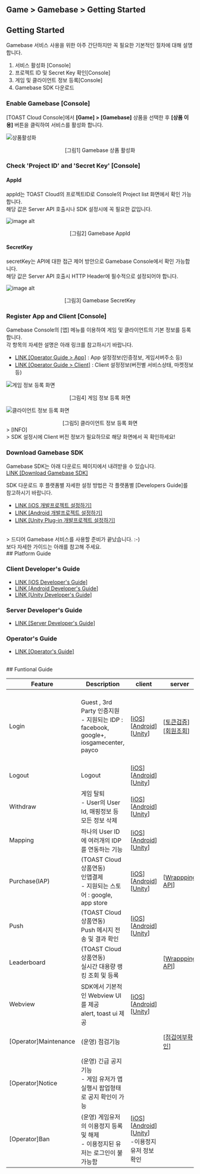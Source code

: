 ## Game > Gamebase > Getting Started

## Getting Started
Gamebase 서비스 사용을 위한 아주 간단하지만 꼭 필요한 기본적인 절차에 대해 설명합니다.

1. 서비스 활성화 [Console]
2. 프로젝트 ID 및 Secret Key 확인[Console]
3. 게임 및 클라이언트 정보 등록[Console]
4. Gamebase SDK 다운로드

### Enable Gamebase [Console]

[TOAST Cloud Console]에서 **[Game] > [Gamebase]** 상품을 선택한 후 **[상품 이용]** 버튼을 클릭하여 서비스를 활성화 합니다.

![상품활성화](http://static.toastoven.net/prod_gamebase/GettingStarted/img_console_active_1.0.png)
<center>[그림1] Gamebase 상품 활성화</center>

### Check 'Project ID' and 'Secret Key' [Console]

#### AppId
appId는 TOAST Cloud의 프로젝트ID로 Console의 Project list 화면에서 확인 가능합니다.<br>
해당 값은 Server API 호출시나 SDK 설정시에 꼭 필요한 값입니다.

![image alt](http://static.toastoven.net/prod_gamebase/Server_Developers_Guide/pre_appId_v1.1.png)
<center>[그림2] Gamebase AppId</center>

#### SecretKey
secretKey는 API에 대한 접근 제어 방안으로 Gamebase Console에서 확인 가능합니다. <br>
해당 값은 Server API 호출시 HTTP Header에 필수적으로 설정되어야 합니다.

![image alt](http://static.toastoven.net/prod_gamebase/Server_Developers_Guide/pre_secret_key_v1.1.png)
<center>[그림3] Gamebase SecretKey</center>

### Register App and Client [Console]

Gamebase Console의 [앱] 메뉴를 이용하여 게임 및 클라이언트의 기본 정보를 등록합니다.<br>
각 항목의 자세한 설명은 아래 링크를 참고하시기 바랍니다.

* [LINK [Operator Guide > App]](./oper-app/#app) : App 설정정보(인증정보, 게임서버주소 등)
* [LINK [Operator Guide > Client]](./oper-app/#client) : Client 설정정보(버전별 서비스상태, 마켓정보 등)


![게임 정보 등록 화면](http://static.toastoven.net/prod_gamebase/Operators_Guide/Console_App_App1_1.1.png)
<center>[그림4] 게임 정보 등록 화면</center>

![클라이언트 정보 등록 화면](http://static.toastoven.net/prod_gamebase/Operators_Guide/Console_App_Client4_1.1.png)
<center>[그림5] 클라이언트 정보 등록 화면</center>
> [INFO]<br>
> SDK 설정시에 Client 버전 정보가 필요하므로 해당 화면에서 꼭 확인하세요!<br>


### Download Gamebase SDK

Gamebase SDK는 아래 다운로드 페이지에서 내려받을 수 있습니다.<br/>
[LINK [Download Gamebase SDK]](http://docs.cloud.toast.com/ko/Download/)

SDK 다운로드 후 플랫폼별 자세한 설정 방법은 각 플랫폼별 [Developers Guide]를 참고하시기 바랍니다.<br/>

* [LINK [iOS 개발프로젝트 설정하기] ](./ios-started/)
* [LINK [Android 개발프로젝트 설정하기] ](./aos-started/)
* [LINK [Unity Plug-in 개발프로젝트 설정하기] ](./unity-started)
<br/>
> 드디어 Gamebase 서비스를 사용할 준비가 끝났습니다. :-) <br> 보다 자세한 가이드는 아래를 참고해 주세요.

<br/>
## Platform Guide

### Client Developer's Guide

* [LINK [iOS Developer's Guide] ](./ios-started/)
* [LINK [Android Developer's Guide] ](./aos-started/)
* [LINK [Unity Developer's Guide] ](./unity-started/)

### Server Developer's Guide

* [LINK [Server Developer's Guide] ](./Server%20Developer%60s%20Guide/)

### Operator's Guide

* [LINK [Operator's Guide] ](./oper-operating-indicator/)

<br/>
## Funtional Guide

| Feature | Description | client | server  | console |
|--------|--------|--------|--------|--------|
| Login        | Guest , 3rd Party 인증지원  <br> - 지원되는 IDP : facebook, google+, iosgamecenter, payco      | [[iOS](./ios-authentication/#login)] [[Android](./aos-authentication/#login)] [[Unity](./unity-authentication/#login)]  | [[토큰검증](./Server%20Developer%60s%20Guide/#token-authentication)] <br> [[회원조회](./Server%20Developer%60s%20Guide/#get-member)] |  [[App] > 인증정보설정](./oper-app/#authentication-information) <br> [[Member] > 회원조회](./oper-member/#member) <br> - 기본정보, 로그인이력, 플레이타임, 결제이력 등 |
| Logout       |  Logout      | [[iOS](./ios-authentication/#logout)] [[Android](./aos-authentication/#logout)] [[Unity](./unity-authentication/#logout)]| | |
| Withdraw       | 게임 탈퇴 <br> - User의 User Id, 매핑정보 등 모든 정보 삭제     | [[iOS](./ios-authentication/#withdraw)] [[Android](./aos-authentication/#withdraw)] [[Unity](./unity-authentication/#withdraw)]| | |
| Mapping       | 하나의 User ID에 여러개의 IDP를 연동하는 기능      | [[iOS](./ios-authentication/#mapping)] [[Android](./aos-authentication/#mapping)] [[Unity](./unity-authentication/#mapping)]| | |
| Purchase(IAP)       |  (TOAST Cloud 상품연동) <br> 인앱결제 <br> - 지원되는 스토어 : google, app store      | [[iOS](./ios-purchase/#purchase)] [[Android](./aos-purchase/#purchase)] [[Unity](./unity-purchase/#purchase)]| [[Wrappping API](./Server%20Developer%60s%20Guide/#purchaseiap)]  | [[Purchase]](./oper-purchase/#app)<br> [- 아이템 등록](./oper-purchase/#item) <br> [- 결제정보 조회](./oper-purchase/#transactions) |
| Push       | (TOAST Cloud 상품연동) <br> Push 메시지 전송 및 결과 확인      | [[iOS](./ios-push/#push)] [[Android](./aos-push/#push)] [[Unity](./unity-push/#push)]| |[[Push]](./oper-push/#push) <br/>- 실시간, 예약 Push 발송 |
| Leaderboard       | (TOAST Cloud 상품연동) <br> 실시간 대용량 랭킹 조회 및 등록    | | [[Wrappping API](./Server%20Developer%60s%20Guide/#leaderboard)] | |
| Webview      |  SDK에서 기본적인 Webview UI를 제공<br/>alert, toast ui 제공      | [[iOS](./ios-ui/#webview)] [[Android](./aos-ui/#webview)] [[Unity](./unity-ui/#webview)]| | |
| [Operator]Maintenance      | (운영) 점검기능       |  | [[점검여부확인](./Server%20Developer%60s%20Guide/#maintenance)] |  [[Maintenance]](./oper-operation/#maintenance)<br>- 점검등록, 점검해제 |
| [Operator]Notice      | (운영) 긴급 공지 기능 <br> - 게임 유저가 앱 실행시 팝업형태로 공지 확인이 가능      | | | [[Notice]](./oper-operation/#notice) <br/>-공지 등록 |
| [Operator]Ban      | (운영) 게임유저의 이용정지 등록 및 해제 <br> - 이용정지된 유저는 로그인이 불가능함      | [[iOS](./ios-authentication/#get-banned-user-information)] [[Android](./aos-authentication/#get-banned-user-information)] [[Unity](./unity-authentication/#get-banned-user-infomation)] <br/> -이용정지 유저 정보 확인 | | [[Ban]](./oper-ban/#ban) <br/>-이용정지 등록 및 해제 |


